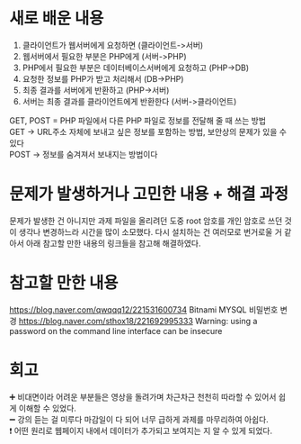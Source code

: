 # 새로 배운 내용

1. 클라이언트가 웹서버에게 요청하면 (클라이언트->서버)
2. 웹서버에서 필요한 부분은 PHP에게 (서버->PHP)
3. PHP에서 필요한 부분은 데이터베이스서버에게 요청하고 (PHP->DB)
4. 요청한 정보를 PHP가 받고 처리해서 (DB->PHP)
5. 최종 결과를 서버에게 반환하고 (PHP->서버)
6. 서버는 최종 결과를 클라이언트에게 반환한다 (서버->클라이언트)

GET, POST = PHP 파일에서 다른 PHP 파일로 정보를 전달해 줄 때 쓰는 방법   
GET -> URL주소 자체에 보내고 싶은 정보를 포함하는 방법, 보안상의 문제가 있을 수 있다   
POST -> 정보를 숨겨져서 보내지는 방법이다


# 문제가 발생하거나 고민한 내용 + 해결 과정
문제가 발생한 건 아니지만 과제 파일을 올리려던 도중 root 암호를 개인 암호로 쓰던 것이 생각나 변경하느라 시간을 많이 소모했다.
다시 설치하는 건 여러모로 번거로울 거 같아서 아래 참고할 만한 내용의 링크들을 참고해 해결하였다.


# 참고할 만한 내용
https://blog.naver.com/qwqqq12/221531600734
Bitnami MYSQL 비밀번호 변경
https://blog.naver.com/sthox18/221692995333
Warning: using a password on the command line interface can be insecure


# 회고
:heavy_plus_sign: 비대면이라 어려운 부분들은 영상을 돌려가며 차근차근 천천히 따라할 수 있어서 쉽게 이해할 수 있었다.  
:heavy_minus_sign: 강의 듣는 걸 미루다 마감일이 다 되어 너무 급하게 과제를 마무리하여 아쉽다.  
:exclamation: 어떤 원리로 웹페이지 내에서 데이터가 추가되고 보여지는 지 알 수 있게 되었다.
